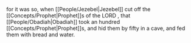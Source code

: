 for it was so, when [[People/Jezebel\|Jezebel]] cut off the [[Concepts/Prophet\|Prophet]]s of the LORD , that [[People/Obadiah\|Obadiah]] took an hundred [[Concepts/Prophet\|Prophet]]s, and hid them by fifty in a cave, and fed them with bread and water.
